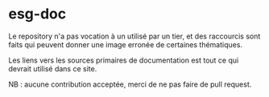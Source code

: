 # esg-doc

Le repository n'a pas vocation à un utilisé par un tier, et des raccourcis sont faits qui peuvent donner une image erronée de certaines thématiques.

Les liens vers les sources primaires de documentation est tout ce qui devrait utilisé dans ce site.

NB : aucune contribution acceptée, merci de ne pas faire de pull request.
